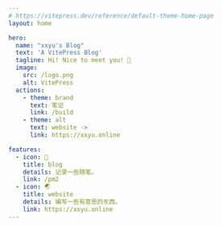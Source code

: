```yaml
---
# https://vitepress.dev/reference/default-theme-home-page
layout: home

hero:
  name: "xxyu's Blog"
  text: 'A VitePress Blog'
  tagline: Hi! Nice to meet you! 👋
  image:
    src: /logo.png
    alt: VitePress
  actions:
    - theme: brand
      text: 笔记
      link: /build
    - theme: alt
      text: website ->
      link: https://xxyu.online

features:
  - icon: 📝
    title: blog
    details: 记录一些随笔。
    link: /pm2
  - icon: 🌏
    title: website
    details: 编写一些有意思的东西。
    link: https://xxyu.online
---
```

